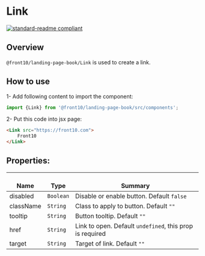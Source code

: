 # Link

[![standard-readme compliant](https://img.shields.io/badge/standard--readme-OK-green.svg?style=flat-square)](https://github.com/RichardLitt/standard-readme)

## Overview
`@front10/landing-page-book/Link` is used to create a link.

## How to use
1- Add following content to import the component:
```js
import {Link} from '@front10/landing-page-book/src/components';
```

2- Put this code into jsx page:
```html
<Link src="https://front10.com">
    Front10
</Link>
```

## Properties:

| </br>Name   | </br>Type | </br>Summary                                                                                 | 
| ------------| - | ------------------------------------------------------------------------------------------------------ |
| disabled      | `Boolean` | Disable or enable button. Default `false` |
| className      | `String` | Class to apply to button. Default `""` |
| tooltip      | `String` | Button tooltip. Default `""` |
| href      | `String` | Link to open. Default `undefined`, this prop is required |
| target      | `String` | Target of link. Default `""` |
